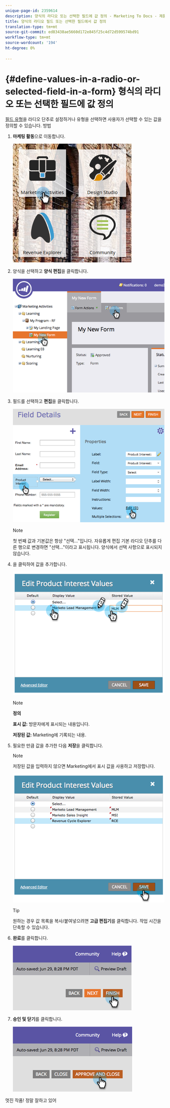 ```yaml
---
unique-page-id: 2359614
description: 양식의 라디오 또는 선택한 필드에 값 정의 - Marketing To Docs - 제품 설명서
title: 양식의 라디오 필드 또는 선택한 필드에서 값 정의
translation-type: tm+mt
source-git-commit: ed83438ae5660d172e845f25c4d72d599574bd91
workflow-type: tm+mt
source-wordcount: '194'
ht-degree: 0%

---
```



# {#define-values-in-a-radio-or-selected-field-in-a-form} 형식의 라디오 또는 선택한 필드에 값 정의

[필드 유형](/help/marketo/product-docs/administration/field-management/change-the-type-of-a-marketo-custom-field.md)을 라디오 단추로 설정하거나 유형을 선택하면 사용자가 선택할 수 있는 값을 정의할 수 있습니다. 방법

1. **마케팅 활동**&#x200B;으로 이동합니다.

   ![](assets/ma.png)

1. 양식을 선택하고 **양식 편집**&#x200B;을 클릭합니다.

   ![](assets/image2014-9-15-16-3a28-3a56.png)

1. 필드를 선택하고 **편집**&#x200B;을 클릭합니다.

   ![](assets/image2014-9-15-16-3a29-3a6.png)

   >[!NOTE]
   >
   >첫 번째 값과 기본값은 항상 &quot;선택...&quot;입니다. 자유롭게 편집 기본 라디오 단추를 다른 행으로 변경하면 &quot;선택...&quot;이라고 표시됩니다. 양식에서 선택 사항으로 표시되지 않습니다.

1. 을 클릭하여 값을 추가합니다.

   ![](assets/image2014-9-15-16-3a29-3a18.png)

   >[!NOTE]
   >
   >**정의**
   >
   >**표시 값:** 방문자에게 표시되는 내용입니다.
   >
   >**저장된 값:** Marketing에 기록되는 내용.

1. 필요한 만큼 값을 추가한 다음 **저장**&#x200B;을 클릭합니다.

   >[!NOTE]
   >
   >저장된 값을 입력하지 않으면 Marketing에서 표시 값을 사용하고 저장합니다.

   ![](assets/image2014-9-15-16-3a29-3a30.png)

   >[!TIP]
   >
   >원하는 경우 값 목록을 복사/붙여넣으려면 **고급 편집기**&#x200B;를 클릭합니다. 작업 시간을 단축할 수 있습니다.

1. **완료**&#x200B;를 클릭합니다.

   ![](assets/image2014-9-15-16-3a29-3a43.png)

1. **승인 및 닫기**&#x200B;를 클릭합니다.

   ![](assets/image2014-9-15-16-3a29-3a57.png)

멋진 작품! 정말 잘하고 있어
